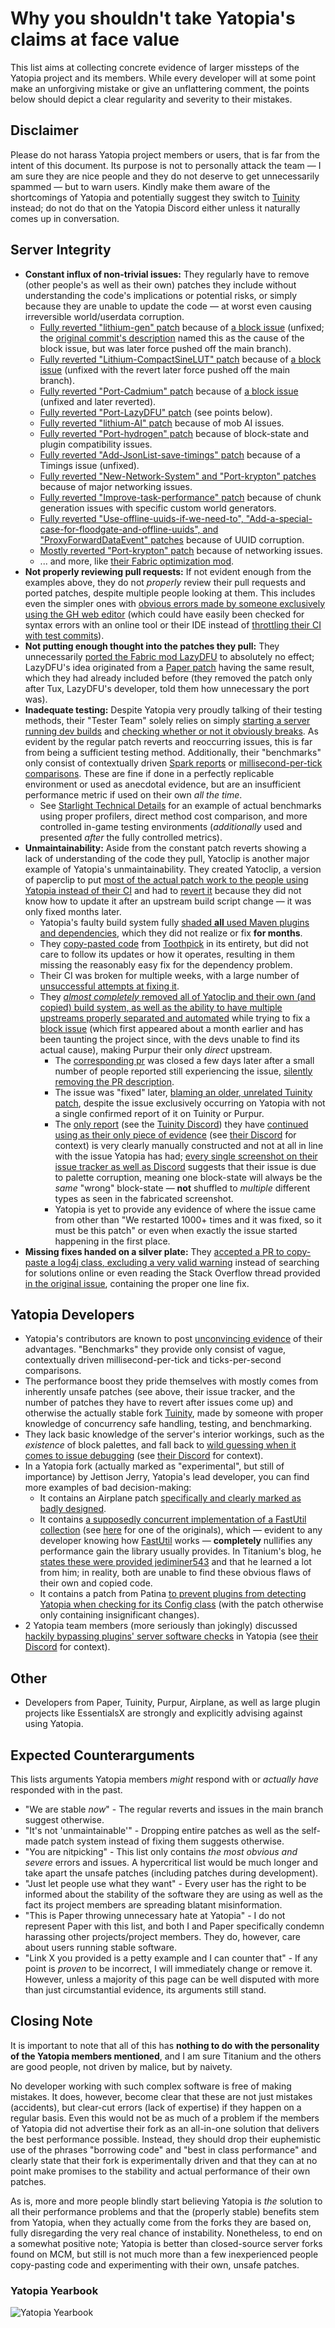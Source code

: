 # Why you shouldn't take Yatopia's claims at face value

This list aims at collecting concrete evidence of larger missteps of the Yatopia project and its members. While every developer will at some point make an unforgiving mistake or give an unflattering comment, the points below should depict a clear regularity and severity to their mistakes.

## Disclaimer
Please do not harass Yatopia project members or users, that is far from the intent of this document. Its purpose is not to personally attack the team — I am sure they are nice people and they do not deserve to get unnecessarily spammed — but to warn users. Kindly make them aware of the shortcomings of Yatopia and potentially suggest they switch to [Tuinity](https://github.com/Tuinity/Tuinity) instead; do not do that on the Yatopia Discord either unless it naturally comes up in conversation.

## Server Integrity
* **Constant influx of non-trivial issues:** They regularly have to remove (other people's as well as their own) patches they include without understanding the code's implications or potential risks, or simply because they are unable to update the code — at worst even causing irreversible world/userdata corruption.
  * [Fully reverted "lithium-gen" patch](https://github.com/YatopiaMC/Yatopia/commit/caef4c9c65a1959913ade81b34079bd005067735) because of [a block issue](https://i.imgur.com/OOiDduH.png) (unfixed; the [original commit's description](https://github.com/YatopiaMC/Yatopia/commit/fd74d8f1add9fe6345bbd4fbac1ccdd0a471a092) named this as the cause of the block issue, but was later force pushed off the main branch).
  * [Fully reverted "Lithium-CompactSineLUT" patch](https://github.com/YatopiaMC/Yatopia/commit/9695531cbca90d60c3e0bdd52769923fc4c91c4b) because of [a block issue](https://i.imgur.com/4YbP8jT.png) (unfixed with the revert later force pushed off the main branch).
  * [Fully reverted "Port-Cadmium" patch](https://github.com/YatopiaMC/Yatopia/commit/6e5e95f4927624fa33231de8b919279a1a9a16c3) because of [a block issue](https://i.imgur.com/j913EH7.png) (unfixed and later reverted).
  * [Fully reverted "Port-LazyDFU" patch](https://github.com/YatopiaMC/Yatopia/commit/7833379e6ff7303693878d19fc30d5a81b8a8a81) (see points below).
  * [Fully reverted "lithium-AI" patch](https://github.com/YatopiaMC/Yatopia/commit/7cf4be9f2f164591db4835e82437154766fc1d5d) because of mob AI issues.
  * [Fully reverted "Port-hydrogen" patch](https://github.com/YatopiaMC/Yatopia/commit/124113a289225384f7cb22a4ba47c8fbcd60b16f) because of block-state and plugin compatibility issues.
  * [Fully reverted "Add-JsonList-save-timings" patch](https://github.com/YatopiaMC/Yatopia/commit/d11f37a9642ca5fb80a793bf73ea2fb310078449) because of a Timings issue (unfixed).
  * [Fully reverted "New-Network-System" and "Port-krypton" patches](https://github.com/YatopiaMC/Yatopia/commit/49133cb64377fbf45e7fd1009d811f17b2aab495) because of major networking issues.
  * [Fully reverted "Improve-task-performance" patch](https://github.com/YatopiaMC/Yatopia/commit/620a24c1550c44808096b88692294083510b8fde) because of chunk generation issues with specific custom world generators.
  * [Fully reverted "Use-offline-uuids-if-we-need-to", "Add-a-special-case-for-floodgate-and-offline-uuids", and "ProxyForwardDataEvent" patches](https://github.com/YatopiaMC/Yatopia/commit/aebd71f72489de12054a6206b75518dd904e8ce1) because of UUID corruption.
  * [Mostly reverted "Port-krypton" patch](https://github.com/YatopiaMC/Yatopia/commit/188fc31d79348fa24f5f77ca4e98b6c87e015aad) because of networking issues.
  * ... and more, like [their Fabric optimization mod](https://github.com/YatopiaMC/C2ME-fabric/issues?q=is%3Aissue+label%3Abug).
* **Not properly reviewing pull requests:** If not evident enough from the examples above, they do not *properly* review their pull requests and ported patches, despite multiple people looking at them. This includes even the simpler ones with [obvious errors made by someone exclusively using the GH web editor](https://github.com/YatopiaMC/Yatopia/pull/451) (which could have easily been checked for syntax errors with an online tool or their IDE instead of [throttling their CI with test commits](https://i.imgur.com/oHEyZMr.png)).
* **Not putting enough thought into the patches they pull:** They unnecessarily [ported the Fabric mod LazyDFU](https://github.com/YatopiaMC/Yatopia/pull/458/files#diff-47d4aca49ad0b98536c5e3be217a3a3730d8d04fd9c8fce28e7ad67d59e88283) to absolutely no effect; LazyDFU's idea originated from a [Paper patch](https://github.com/PaperMC/Paper/blob/07a18c4579e037e315db339549251f6ad856f717/Spigot-Server-Patches/0570-Cache-DataFixerUpper-Rewrite-Rules-on-demand.patch) having the same result, which they had already included before (they removed the patch only after Tux, LazyDFU's developer, told them how unnecessary the port was).
* **Inadequate testing:** Despite Yatopia very proudly talking of their testing methods, their "Tester Team" solely relies on simply [starting a server running dev builds](https://i.imgur.com/oMoSaSt.png) and [checking whether or not it obviously breaks](https://i.imgur.com/Xid8Nba.png). As evident by the regular patch reverts and reoccurring issues, this is far from being a sufficient testing method. Additionally, their "benchmarks" only consist of contextually driven [Spark reports](https://github.com/YatopiaMC/Yatopia/pull/458) or [millisecond-per-tick comparisons](https://i.imgur.com/XF7oQe7.png). These are fine if done in a perfectly replicable environment or used as anecdotal evidence, but are an insufficient performance metric if used on their own *all the time*.
  * See [Starlight Technical Details](https://github.com/Spottedleaf/Starlight/blob/fabric/TECHNICAL_DETAILS.md) for an example of actual benchmarks using proper profilers, direct method cost comparison, and more controlled in-game testing environments (*additionally* used and presented *after* the fully controlled metrics).
* **Unmaintainability:** Aside from the constant patch reverts showing a lack of understanding of the code they pull, Yatoclip is another major example of Yatopia's unmaintainability. They created Yatoclip, a version of paperclip to put [most of the actual patch work to the people using Yatopia instead of their CI](https://github.com/YatopiaMC/Yatopia/pull/360) and had to [revert it](https://github.com/YatopiaMC/Yatopia/commit/fea0b562a5fdb4f3d9031f0875638c9543cfd7af) because they did not know how to update it after an upstream build script change — it was only fixed months later.
  * Yatopia's faulty build system fully [shaded **all** used Maven plugins and dependencies](https://i.imgur.com/1EdqJLj.png), which they did not realize or fix **for months**.
  * They [copy-pasted code](https://github.com/YatopiaMC/Yatopia/pull/339) from [Toothpick](https://github.com/jpenilla/Toothpick) in its entirety, but did not care to follow its updates or how it operates, resulting in them missing the reasonably easy fix for the dependency problem.
  * Their CI was broken for multiple weeks, with a large number of [unsuccessful attempts at fixing it](https://i.imgur.com/XzawWCW.png).
  * They [*almost completely* removed all of Yatoclip and their own (and copied) build system, as well as the ability to have multiple upstreams properly separated and automated](https://github.com/YatopiaMC/Yatopia/commit/3529db07f540335d635580bddb02d2ab71af1c85) while trying to fix a [block issue](https://github.com/YatopiaMC/Yatopia/issues/496) (which first appeared about a month earlier and has been taunting the project since, with the devs unable to find its actual cause), making Purpur their only *direct* upstream.
    * The [corresponding pr](https://github.com/YatopiaMC/Yatopia/pull/497) was closed a few days later after a small number of people reported still experiencing the issue, [silently removing the PR description](https://i.imgur.com/MhwNAhc.png).
    * The issue was "fixed" later, [blaming an older, unrelated Tuinity patch](https://imgur.com/a/DJsjQRD), despite the issue exclusively occurring on Yatopia with not a single confirmed report of it on Tuinity or Purpur.
    * The [only report](https://i.imgur.com/Yocb9xZ.png) (see the [Tuinity Discord](https://discord.com/channels/538139695079489581/685631970138652704/847275849148792842)) they have [continued using as their only piece of evidence](https://i.imgur.com/8VUCTNt.png) (see [their Discord](https://discord.com/channels/743126646617407649/842793127214841906/848662345025585212) for context) is very clearly manually constructed and not at all in line with the issue Yatopia has had; [every single screenshot on their issue tracker as well as Discord](https://drive.google.com/drive/folders/1enNEFTSEHMBDAVLhOdtHznXKQyWsPvUe) suggests that their issue is due to palette corruption, meaning one block-state will always be the *same* "wrong" block-state — **not** shuffled to *multiple* different types as seen in the fabricated screenshot.
    * Yatopia is yet to provide any evidence of where the issue came from other than "We restarted 1000+ times and it was fixed, so it must be this patch" or even when exactly the issue started happening in the first place.
* **Missing fixes handed on a silver plate:** They [accepted a PR to copy-paste a log4j class, excluding a very valid warning](https://github.com/YatopiaMC/Yatopia/pull/482) instead of searching for solutions online or even reading the Stack Overflow thread provided [in the original issue](https://github.com/YatopiaMC/Yatopia/issues/477), containing the proper one line fix.

## Yatopia Developers
* Yatopia's contributors are known to post [unconvincing evidence](https://www.reddit.com/r/admincraft/comments/i33ou9/what_is_yatopia_and_why_you_should_use_it_on_your/g0as9kr?utm_source=share&utm_medium=web2x&context=3) of their advantages. "Benchmarks" they provide only consist of vague, contextually driven millisecond-per-tick and ticks-per-second comparisons.
* The performance boost they pride themselves with mostly comes from inherently unsafe patches (see above, their issue tracker, and the number of patches they have to revert after issues come up) and otherwise the actually stable fork [Tuinity](https://github.com/Tuinity/Tuinity), made by someone with proper knowledge of concurrency safe handling, testing, and benchmarking.
* They lack basic knowledge of the server's interior workings, such as the *existence* of block palettes, and fall back to [wild guessing when it comes to issue debugging](https://i.imgur.com/GCyae2m.png) (see [their Discord](https://discord.com/channels/743126646617407649/748481748035436575/837808962630844456) for context).
* In a Yatopia fork (actually marked as "experimental", but still of importance) by Jettison Jerry, Yatopia's lead developer, you can find more examples of bad decision-making:
  * It contains an Airplane patch [specifically and clearly marked as badly designed](https://gitlab.com/titaniumtown/Hyalus/-/blob/1a4123d645104529044aef93eb401ab0205d45c1/patches/server/0015-MCMT-libraries.patch#L46).
  * It contains [a supposedly concurrent implementation of a FastUtil collection](https://gitlab.com/titaniumtown/Hyalus/-/blob/1a4123d645104529044aef93eb401ab0205d45c1/patches/server/0015-MCMT-libraries.patch#L2094) (see [here](https://github.com/jediminer543/JMT-MCMT/commit/1835236aba40b2496b439a29547b019aff47eed8#diff-95423e48b8c1bc78733eda586b72ceb32048200d5846f4a4f2783ed915cea40fR11) for one of the originals), which — evident to any developer knowing how [FastUtil](https://github.com/vigna/fastutil) works — **completely** nullifies any performance gain the library usually provides. In Titanium's blog, he [states these were provided jediminer543](https://www.gardling.com/www/blog/10-05-2021.html#Origins) and that he learned a lot from him; in reality, both are unable to find these obvious flaws of their own and copied code.
  * It contains a patch from Patina [to prevent plugins from detecting Yatopia when checking for its Config class](https://gitlab.com/Titaniumtown/Hyalus/-/blob/e0cf0e7846217349ce187dfb331f87e1439bf4c6/patches/server/0015-Patina-Changes.patch#L32) (with the patch otherwise only containing insignificant changes).
* 2 Yatopia team members (more seriously than jokingly) discussed [hackily bypassing plugins' server software checks](https://i.imgur.com/EGfvy2R.png) in Yatopia (see [their Discord](https://discord.com/channels/743126646617407649/842793127214841906/847912836209705000) for context).

## Other
* Developers from Paper, Tuinity, Purpur, Airplane, as well as large plugin projects like EssentialsX are strongly and explicitly advising against using Yatopia.

## Expected Counterarguments
This lists arguments Yatopia members *might* respond with or *actually have* responded with in the past.
* "We are stable *now*" - The regular reverts and issues in the main branch suggest otherwise.
* "It's not 'unmaintainable'" - Dropping entire patches as well as the self-made patch system instead of fixing them suggests otherwise.
* "You are nitpicking" - This list only contains *the most obvious and severe* errors and issues. A hypercritical list would be much longer and take apart the unsafe patches (including patches during development).
* "Just let people use what they want" - Every user has the right to be informed about the stability of the software they are using as well as the fact its project members are spreading blatant misinformation.
* "This is Paper throwing unnecessary hate at Yatopia" - I do not represent Paper with this list, and both I and Paper specifically condemn harassing other projects/project members. They do, however, care about users running stable software.
* "Link X you provided is a petty example and I can counter that" - If any point is *proven* to be incorrect, I will immediately change or remove it. However, unless a majority of this page can be well disputed with more than just circumstantial evidence, its arguments still stand. 

## Closing Note
It is important to note that all of this has **nothing to do with the personality of the Yatopia members mentioned**, and I am sure Titanium and the others are good people, not driven by malice, but by naivety.

No developer working with such complex software is free of making mistakes. It does, however, become clear that these are not just mistakes (accidents), but clear-cut errors (lack of expertise) if they happen on a regular basis. Even this would not be as much of a problem if the members of Yatopia did not advertise their fork as an all-in-one solution that delivers the best performance possible. Instead, they should drop their euphemistic use of the phrases "borrowing code" and "best in class performance" and clearly state that their fork is experimentally driven and that they can at no point make promises to the stability and actual performance of their own patches.

As is, more and more people blindly start believing Yatopia is *the* solution to all their performance problems and that the (properly stable) benefits stem from Yatopia, when they actually come from the forks they are based on, fully disregarding the very real chance of instability. Nonetheless, to end on a somewhat positive note; Yatopia is better than closed-source server forks found on MCM, but still is not much more than a few inexperienced people copy-pasting code and experimenting with their own, unsafe patches.

### Yatopia Yearbook
![Yatopia Yearbook](https://i.imgur.com/quPUmso.png)
